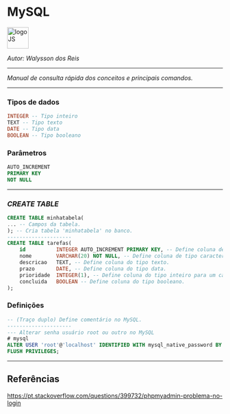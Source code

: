 # **MySQL**
<div>
<img src="https://logodownload.org/wp-content/uploads/2016/10/mysql-logo-1.png" alt="logoJS" width="50px"/> 
</div>

*Autor: Walysson dos Reis*

----------------------------------------------
*Manual de consulta rápida dos conceitos e principais comandos.*  

---------------------
### Tipos de dados
~~~SQL
INTEGER -- Tipo inteiro
TEXT -- Tipo texto
DATE -- Tipo data
BOOLEAN -- Tipo booleano
~~~
### Parâmetros
~~~SQL
AUTO_INCREMENT
PRIMARY KEY
NOT NULL
~~~
---------------------
### *CREATE TABLE*
~~~SQL
CREATE TABLE minhatabela(
... -- Campos da tabela.
); -- Cria tabela 'minhatabela' no banco. 
---------------------
CREATE TABLE tarefas(
    id          INTEGER AUTO_INCREMENT PRIMARY KEY, -- Define coluna de inteiros de chave primária com autoincremento.
    nome        VARCHAR(20) NOT NULL, -- Define coluna de tipo caractere de tamanho max 20; Campo não pode ser nulo.
    descricao   TEXT, -- Define coluna do tipo texto.
    prazo       DATE, -- Define coluna do tipo data.
    prioridade  INTEGER(1), -- Define coluna do tipo inteiro para um caractere/digito.
    concluida   BOOLEAN -- Define coluna do tipo booleano.
);
~~~
### Definições
~~~SQL
-- (Traço duplo) Define comentário no MySQL.
---------------------
--- Alterar senha usuário root ou outro no MySQL
# mysql
ALTER USER 'root'@'localhost' IDENTIFIED WITH mysql_native_password BY 'digitesuasenha';
FLUSH PRIVILEGES;
~~~
--------
## Referências  
https://pt.stackoverflow.com/questions/399732/phpmyadmin-problema-no-login  

